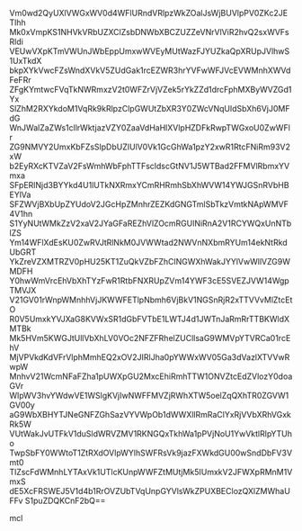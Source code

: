 Vm0wd2QyUXlVWGxWV0d4WFlURndVRlpzWkZOalJsWjBUVlpPV0ZKc2JETlhh
Mk0xVmpKS1NHVkVRbUZXClZsbDNWbXBCZUZZeVNrVlViR2hvQ2sxWVFsRldi
VEUwVXpKTmVWUnJWbEppUmxwWVEyMUtWazFJYUZkaQpXRUpJVlhwS1UxTkdX
bkpXYkVwcFZsWndXVkV5ZUdGak1rcEZWR3hrYVFwWFJVcEVWMnhXWVdFeFRr
ZFgKYmtwcFVqTkNWRmxzV2t0WFZrVjVZek5rYkZZd1drcFphMXByWVZGd1Yx
SlZhM2RXYkdoM1VqRk9kRlpzClpGWUtZbXR3Y0ZWcVNqUldSbXh6VjJ0MFdG
WnJWalZaZWs1cllrWktjazVZY0ZaaVdHaHlXVlpHZDFkRwpTWGxoU0ZwWFlr
ZG9NMVY2UmxKbFZsSlpDbUZIUlV0Vk1GcGhWa1pzY2xwR1RtcFNiRm93V2xW
b2EyRXcKTVZaV2FsWmhWbFphTTFscldscGtNV1J5WTBad2FFMVlRbmxYVmxa
SFpERlNjd3BYYkd4U1lUTkNXRmxYCmRHRmhSbXhWVW14YWJGSnRVbHBEYlVa
SFZWVjBXbUpZYUdoV2JGcHpZMnhrZEZKdGNGTmlSbTkzVmtkNApWMVF4V1hn
S1YyNUtWMkZzV2xaV2JYaGFaREZhVlZOcmRGUlNiRnA2V1RCYWQxUnNTblZS
Ym14WFlXdEsKU0ZwRVJtRlNkM0JVWWtad2NWVnNXbmRYUm14ekNtRkdUbGRT
YkZreVZXMTRZV0pHU25KT1ZuQkVZbFZhClNGWXhWakJYYlVwWllVZG9WMDFH
Y0hwWmVrcEhVbXhTYzFwR1RtbFNXRUpZVm14YWF3cE5SVEZJVW14WgpTMVJX
V21GV01rWnpWMnhhVjJKWWFETlpNbmh6VjBkV1NGSnRjR2xTTVVvMlZtcEtO
R0V5UmxkYVJXaG8KVWxSR1dGbFVTbE1LWTJ4d1JWTnJaRmRrTTBKWldXMTBk
Mk5HVm5KWGJtUllVbXhLV0VOc2NFZFRhelZUCllsaG9WMVpYTVRCa01rcEhV
MjVPVkdKdVFrVlphMmhEQ2xOV2JIRlJha0pYWWxWV05Ga3dVazlXTVVwRwpW
MnhvV21WcmNFaFZha1pUWXpGU2MxcEhiRmhTTW1ONVZtcEdZVlozY0doaGVr
WlpWV3hvYWdwVE1WSlgKVjIwNWFFMVZjRWhXTW5oelZqQXhTR0ZGVW1GV00y
aG9WbXBHYTJNeGNFZGhSazVYVWpOb1dWWXllRmRaClYxRjVVbXRhVGxkRk5W
VUtWakJvUTFkV1duSldWRVZMV1RKNGQxTkhWa1pPVjNoU1YwVktlRlpYTUho
TwpSbFY0WWtoT1ZtRXdOVlpWYlhSWFRsVk9jazFXWkdGU00wSndDbFV3Vmt0
TlZscFdWMnhLYTAxVk1UTlcKUnpWWFZtMUtjMk5IUmxkV2JFWXpRMnM1VmxS
dE5XcFRSWEJ5V1d4b1RrOVZUbTVqUnpGYVlsWkZPUXBEClozQXlZMWhaUFFv
S1puZDQKCnF2bQ==

mcl
